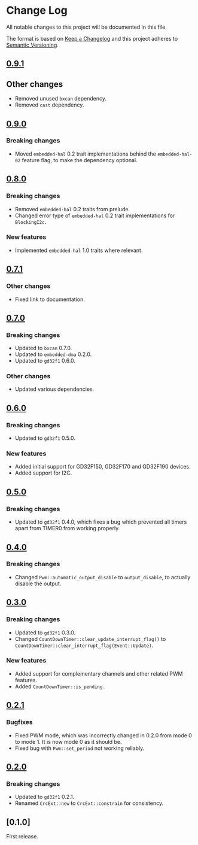 # Change Log

All notable changes to this project will be documented in this file.

The format is based on [Keep a Changelog](http://keepachangelog.com/)
and this project adheres to [Semantic Versioning](http://semver.org/).

## [0.9.1]

## Other changes

- Removed unused `bxcan` dependency.
- Removed `cast` dependency.

## [0.9.0]

### Breaking changes

- Moved `embedded-hal` 0.2 trait implementations behind the `embedded-hal-02` feature flag,
  to make the dependency optional.

## [0.8.0]

### Breaking changes

- Removed `embedded-hal` 0.2 traits from prelude.
- Changed error type of `embedded-hal` 0.2 trait implementations for `BlockingI2c`.

### New features

- Implemented `embedded-hal` 1.0 traits where relevant.

## [0.7.1]

### Other changes

- Fixed link to documentation.

## [0.7.0]

### Breaking changes

- Updated to `bxcan` 0.7.0.
- Updated to `embedded-dma` 0.2.0.
- Updated to `gd32f1` 0.6.0.

### Other changes

- Updated various dependencies.

## [0.6.0]

### Breaking changes

- Updated to `gd32f1` 0.5.0.

### New features

- Added initial support for GD32F150, GD32F170 and GD32F190 devices.
- Added support for I2C.

## [0.5.0]

### Breaking changes

- Updated to `gd32f1` 0.4.0, which fixes a bug which prevented all timers apart from TIMER0 from
  working properly.

## [0.4.0]

### Breaking changes

- Changed `Pwm::automatic_output_disable` to `output_disable`, to actually disable the output.

## [0.3.0]

### Breaking changes

- Updated to `gd32f1` 0.3.0.
- Changed `CountDownTimer::clear_update_interrupt_flag()` to `CountDownTimer::clear_interrupt_flag(Event::Update)`.

### New features

- Added support for complementary channels and other related PWM features.
- Added `CountDownTimer::is_pending`.

## [0.2.1]

### Bugfixes

- Fixed PWM mode, which was incorrectly changed in 0.2.0 from mode 0 to mode 1. It is now mode 0 as
  it should be.
- Fixed bug with `Pwm::set_period` not working reliably.

## [0.2.0]

### Breaking changes

- Updated to `gd32f1` 0.2.1.
- Renamed `CrcExt::new` to `CrcExt::constrain` for consistency.

## [0.1.0]

First release.

[unreleased]: https://github.com/gd32-rust/gd32f1x0-hal/compare/0.9.1...HEAD
[0.2.0]: https://github.com/gd32-rust/gd32f1x0-hal/compare/0.1.0...0.2.0
[0.2.1]: https://github.com/gd32-rust/gd32f1x0-hal/compare/0.2.0...0.2.1
[0.3.0]: https://github.com/gd32-rust/gd32f1x0-hal/compare/0.2.1...0.3.0
[0.4.0]: https://github.com/gd32-rust/gd32f1x0-hal/compare/0.3.0...0.4.0
[0.5.0]: https://github.com/gd32-rust/gd32f1x0-hal/compare/0.4.0...0.5.0
[0.6.0]: https://github.com/gd32-rust/gd32f1x0-hal/compare/0.5.0...0.6.0
[0.7.0]: https://github.com/gd32-rust/gd32f1x0-hal/compare/0.6.0...0.7.0
[0.7.1]: https://github.com/gd32-rust/gd32f1x0-hal/compare/0.7.0...0.7.1
[0.8.0]: https://github.com/gd32-rust/gd32f1x0-hal/compare/0.7.1...0.8.0
[0.9.0]: https://github.com/gd32-rust/gd32f1x0-hal/compare/0.8.0...0.9.0
[0.9.1]: https://github.com/gd32-rust/gd32f1x0-hal/compare/0.9.0...0.9.1
